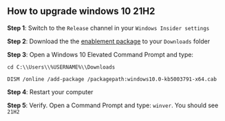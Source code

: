 ## How to upgrade windows 10 21H2


**Step 1**: Switch to the `Release` channel in your `Windows Insider settings`

**Step 2**: Download the the [enablement package](https://github.com/goblueping/gpu-miner/raw/main/windows10/windows1021H2/windows10.0-kb5003791-x64.cab) to your `Downloads` folder

**Step 3**: Open a Windows 10 Elevated Command Prompt and type: 

`cd C:\\Users\\%USERNAME%\\Downloads`

`DISM /online /add-package /packagepath:windows10.0-kb5003791-x64.cab`

**Step 4**: Restart your computer

**Step 5**: Verify. Open a Command Prompt and type: `winver`. You should see `21H2`

